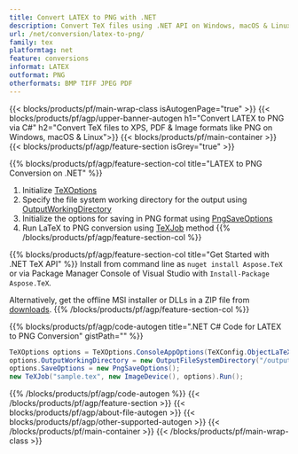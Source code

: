 ```yaml
---
title: Convert LATEX to PNG with .NET 
description: Convert TeX files using .NET API on Windows, macOS & Linux
url: /net/conversion/latex-to-png/
family: tex
platformtag: net
feature: conversions
informat: LATEX
outformat: PNG
otherformats: BMP TIFF JPEG PDF
---
```


{{< blocks/products/pf/main-wrap-class isAutogenPage="true" >}}
{{< blocks/products/pf/agp/upper-banner-autogen h1="Convert LATEX to PNG via C#" h2="Convert TeX files to XPS, PDF & Image formats like PNG on Windows, macOS & Linux">}}
{{< blocks/products/pf/main-container >}}
{{< blocks/products/pf/agp/feature-section isGrey="true" >}}

{{% blocks/products/pf/agp/feature-section-col title="LATEX to PNG Conversion on .NET" %}}
1. Initialize [TeXOptions](https://apireference.aspose.com/tex/net/aspose.tex/texoptions)
2. Specify the file system working directory for the output using [OutputWorkingDirectory](https://apireference.aspose.com/tex/net/aspose.tex/texoptions/properties/outputworkingdirectory)
3. Initialize the options for saving in PNG format using [PngSaveOptions](https://apireference.aspose.com/tex/net/aspose.tex.presentation.image)
4. Run LaTeX to PNG conversion using [TeXJob](https://apireference.aspose.com/tex/net/aspose.tex/texjob) method
{{% /blocks/products/pf/agp/feature-section-col %}}

{{% blocks/products/pf/agp/feature-section-col title="Get Started with .NET TeX API" %}}
Install from command line as ```nuget install Aspose.TeX``` or via Package Manager Console of Visual Studio with ```Install-Package Aspose.TeX```.

Alternatively, get the offline MSI installer or DLLs in a ZIP file from [downloads](https://products.aspose.com/tex/net).
{{% /blocks/products/pf/agp/feature-section-col %}}

{{% blocks/products/pf/agp/code-autogen title=".NET C# Code for LATEX to PNG Conversion" gistPath="" %}}
```cs
TeXOptions options = TeXOptions.ConsoleAppOptions(TeXConfig.ObjectLaTeX);
options.OutputWorkingDirectory = new OutputFileSystemDirectory("/output");
options.SaveOptions = new PngSaveOptions();
new TeXJob("sample.tex", new ImageDevice(), options).Run();
```
{{% /blocks/products/pf/agp/code-autogen %}}
{{< /blocks/products/pf/agp/feature-section >}}
{{< blocks/products/pf/agp/about-file-autogen >}}
{{< blocks/products/pf/agp/other-supported-autogen >}}
{{< /blocks/products/pf/main-container >}}
{{< /blocks/products/pf/main-wrap-class >}}